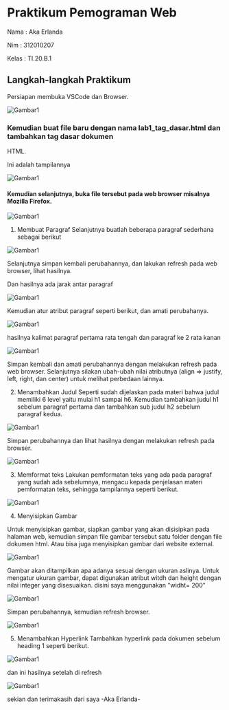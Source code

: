 # Praktikum Pemograman Web
Nama  : Aka Erlanda

Nim   : 312010207

Kelas : TI.20.B.1

## Langkah-langkah Praktikum
Persiapan membuka VSCode dan Browser.

![Gambar1](https://github.com/Akaerlanda04/Lab1_Web/blob/main/screenshoot/1.png)

### Kemudian buat file baru dengan nama lab1_tag_dasar.html dan tambahkan tag dasar dokumen
HTML.


Ini adalah tampilannya

![Gambar1](https://github.com/Akaerlanda04/Lab1_Web/blob/main/screenshoot/2.png)

#### Kemudian selanjutnya, buka file tersebut pada web browser misalnya Mozilla Firefox.

![Gambar1](https://github.com/Akaerlanda04/Lab1_Web/blob/main/screenshoot/3.png)

1. Membuat Paragraf
Selanjutnya buatlah beberapa paragraf sederhana sebagai berikut

![Gambar1](https://github.com/Akaerlanda04/Lab1_Web/blob/main/screenshoot/4.png)

 Selanjutnya simpan kembali perubahannya, dan lakukan refresh pada web browser, lihat hasilnya.

Dan hasilnya ada jarak antar paragraf

![Gambar1](https://github.com/Akaerlanda04/Lab1_Web/blob/main/screenshoot/5.png)

 Kemudian atur atribut paragraf seperti berikut, dan amati perubahanya.
 
![Gambar1](https://github.com/Akaerlanda04/Lab1_Web/blob/main/screenshoot/6.png)

hasilnya kalimat paragraf pertama rata tengah dan paragraf ke 2 rata kanan

![Gambar1](https://github.com/Akaerlanda04/Lab1_Web/blob/main/screenshoot/7.png)

Simpan kembali dan amati perubahannya dengan melakukan refresh pada web browser.
Selanjutnya silakan ubah-ubah nilai atributnya (align => justify, left, right, dan center) untuk melihat
perbedaan lainnya.

2. Menambahkan Judul
Seperti sudah dijelaskan pada materi bahwa judul memiliki 6 level yaitu mulai h1 sampai h6.
Kemudian tambahkan judul h1 sebelum paragraf pertama dan tambahkan sub judul h2 sebelum
paragraf kedua.

![Gambar1](https://github.com/Akaerlanda04/Lab1_Web/blob/main/screenshoot/8.png)


Simpan perubahannya dan lihat hasilnya dengan melakukan refresh pada browser.

![Gambar1](https://github.com/Akaerlanda04/Lab1_Web/blob/main/screenshoot/9.png)

3. Memformat teks
Lakukan pemformatan teks yang ada pada paragraf yang sudah ada sebelumnya, mengacu kepada
penjelasan materi pemformatan teks, sehingga tampilannya seperti berikut.

![Gambar1](https://github.com/Akaerlanda04/Lab1_Web/blob/main/screenshoot/10.png)

4. Menyisipkan Gambar

Untuk menyisipkan gambar, siapkan gambar yang akan disisipkan pada halaman web, kemudian
simpan file gambar tersebut satu folder dengan file dokumen html. Atau bisa juga menyisipkan
gambar dari website external.

![Gambar1](https://github.com/Akaerlanda04/Lab1_Web/blob/main/screenshoot/11.png)


Gambar akan ditampilkan apa adanya sesuai dengan ukuran aslinya. Untuk mengatur ukuran
gambar, dapat digunakan atribut witdh dan height dengan nilai integer yang disesuaikan.
disini saya menggunakan "widht= 200"

![Gambar1](https://github.com/Akaerlanda04/Lab1_Web/blob/main/screenshoot/12.png)

Simpan perubahannya, kemudian refresh browser.

![Gambar1](https://github.com/Akaerlanda04/Lab1_Web/blob/main/screenshoot/13.png)

5. Menambahkan Hyperlink
Tambahkan hyperlink pada dokumen sebelum heading 1 seperti berikut.

![Gambar1](https://github.com/Akaerlanda04/Lab1_Web/blob/main/screenshoot/14.png)

dan ini hasilnya setelah di refresh

![Gambar1](https://github.com/Akaerlanda04/Lab1_Web/blob/main/screenshoot/15.png)


sekian dan terimakasih dari saya 
-Aka Erlanda-
